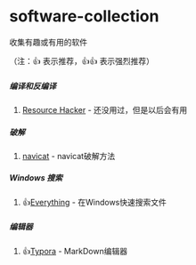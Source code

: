# software-collection
收集有趣或有用的软件

（注：:+1: 表示推荐，:+1::+1: 表示强烈推荐）

##### 编译和反编译

1. [Resource Hacker](http://www.angusj.com/resourcehacker) - 还没用过，但是以后会有用

##### 破解

1. [navicat](https://github.com/DoubleLabyrinth/navicat-keygen) - navicat破解方法

##### Windows 搜索

1. :+1:[Everything](https://www.voidtools.com/zh-cn/downloads) - 在Windows快速搜索文件

##### 编辑器

1. :+1:[Typora](https://www.typora.io/) - MarkDown编辑器
